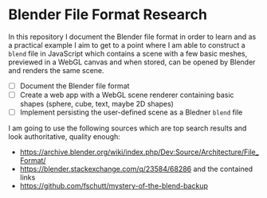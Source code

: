 # Blender File Format Research

In this repository I document the Blender file format in order to learn and as a practical example I aim to get to a point
where I am able to construct a `blend` file in JavaScript which contains a scene with a few basic meshes, previewed in a
WebGL canvas and when stored, can be opened by Blender and renders the same scene.

- [ ] Document the Blender file format
- [ ] Create a web app with a WebGL scene renderer containing basic shapes (sphere, cube, text, maybe 2D shapes)
- [ ] Implement persisting the user-defined scene as a Bledner `blend` file

I am going to use the following sources which are top search results and look authoritative, quality enough:

- https://archive.blender.org/wiki/index.php/Dev:Source/Architecture/File_Format/
- https://blender.stackexchange.com/q/23584/68286 and the contained links
- https://github.com/fschutt/mystery-of-the-blend-backup
